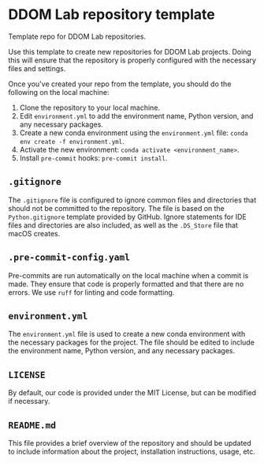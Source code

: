 # DDOM Lab repository template
Template repo for DDOM Lab repositories.

Use this template to create new repositories for DDOM Lab projects. Doing this will ensure that the repository is properly configured with the necessary files and settings.

Once you've created your repo from the template, you should do the following on the local machine:
1. Clone the repository to your local machine.
2. Edit `environment.yml` to add the environment name, Python version, and any necessary packages.
3. Create a new conda environment using the `environment.yml` file: `conda env create -f environment.yml`.
4. Activate the new environment: `conda activate <environment_name>`.
5. Install `pre-commit` hooks: `pre-commit install`.

## `.gitignore`
The `.gitignore` file is configured to ignore common files and directories that should not be committed to the repository. The file is based on the `Python.gitignore` template provided by GitHub. Ignore statements for IDE files and directories are also included, as well as the `.DS_Store` file that macOS creates.

## `.pre-commit-config.yaml`
Pre-commits are run automatically on the local machine when a commit is made. They ensure that code is properly formatted and that there are no errors. We use `ruff` for linting and code formatting.

## `environment.yml`
The `environment.yml` file is used to create a new conda environment with the necessary packages for the project. The file should be edited to include the environment name, Python version, and any necessary packages.

## `LICENSE`
By default, our code is provided under the MIT License, but can be modified if necessary.

## `README.md`
This file provides a brief overview of the repository and should be updated to include information about the project, installation instructions, usage, etc.